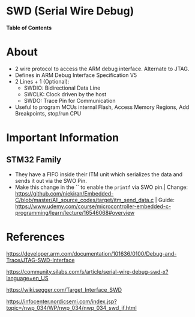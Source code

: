 # SWD (Serial Wire Debug)

**Table of Contents**

# About

- 2 wire protocol to access the ARM debug interface. Alternate to JTAG.
- Defines in ARM Debug Interface Specification V5
- 2 Lines + 1 (Optional):
    - SWDIO: Bidirectional Data Line
    - SWCLK: Clock driven by the host
    - SWDO: Trace Pin for Communication
- Useful to program MCUs internal Flash, Access Memory Regions, Add Breakpoints, stop/run CPU

# Important Information

## STM32 Family

- They have a FIFO inside their ITM unit which serializes the data and sends it out via the SWO Pin.
- Make this change in the `` to enable the `printf` via SWO pin.|  Change: https://github.com/niekiran/Embedded-C/blob/master/All_source_codes/target/itm_send_data.c | Guide: https://www.udemy.com/course/microcontroller-embedded-c-programming/learn/lecture/16546068#overview

# References

https://developer.arm.com/documentation/101636/0100/Debug-and-Trace/JTAG-SWD-Interface

https://community.silabs.com/s/article/serial-wire-debug-swd-x?language=en_US

https://wiki.segger.com/Target_Interface_SWD

https://infocenter.nordicsemi.com/index.jsp?topic=/nwp_034/WP/nwp_034/nwp_034_swd_if.html